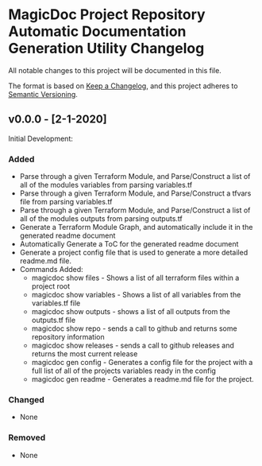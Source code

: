 # MagicDoc Project Repository Automatic Documentation Generation Utility Changelog

All notable changes to this project will be documented in this file.

The format is based on [Keep a Changelog](https://keepachangelog.com/en/1.0.0/),
and this project adheres to [Semantic Versioning](https://semver.org/spec/v2.0.0.html).

## v0.0.0 - [2-1-2020]

Initial Development:

### Added

- Parse through a given Terraform Module, and Parse/Construct a list of all of the modules variables from parsing variables.tf
- Parse through a given Terraform Module, and Parse/Construct a tfvars file from parsing variables.tf
- Parse through a given Terraform Module, and Parse/Construct a list of all of the modules outputs from parsing outputs.tf
- Generate a Terraform Module Graph, and automatically include it in the generated readme document
- Automatically Generate a ToC for the generated readme document
- Generate a project config file that is used to generate a more detailed readme.md file.
- Commands Added:
  - magicdoc show files - Shows a list of all terraform files within a project root
  - magicdoc show variables - Shows a list of all variables from the variables.tf file
  - magicdoc show outputs - shows a list of all outputs from the outputs.tf file
  - magicdoc show repo - sends a call to github and returns some repository information
  - magicdoc show releases - sends a call to github releases and returns the most current release
  - magicdoc gen config - Generates a config file for the project with a full list of all of the projects variables ready in the config
  - magicdoc gen readme - Generates a readme.md file for the project.

### Changed

- None

### Removed

- None
